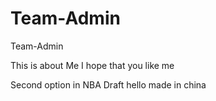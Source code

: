 # Team-Admin
Team-Admin

This is about Me
I hope that you like me

Second option in NBA Draft
hello made in china
